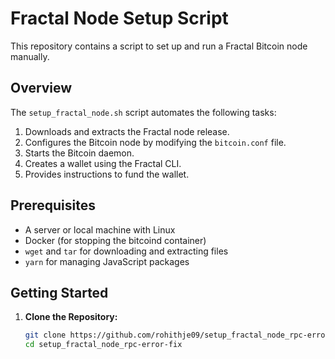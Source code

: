 # Fractal Node Setup Script

This repository contains a script to set up and run a Fractal Bitcoin node manually.

## Overview

The `setup_fractal_node.sh` script automates the following tasks:
1. Downloads and extracts the Fractal node release.
2. Configures the Bitcoin node by modifying the `bitcoin.conf` file.
3. Starts the Bitcoin daemon.
4. Creates a wallet using the Fractal CLI.
5. Provides instructions to fund the wallet.

## Prerequisites

- A server or local machine with Linux
- Docker (for stopping the bitcoind container)
- `wget` and `tar` for downloading and extracting files
- `yarn` for managing JavaScript packages

## Getting Started

1. **Clone the Repository:**
   ```bash
   git clone https://github.com/rohithje09/setup_fractal_node_rpc-error-fix.git
   cd setup_fractal_node_rpc-error-fix
